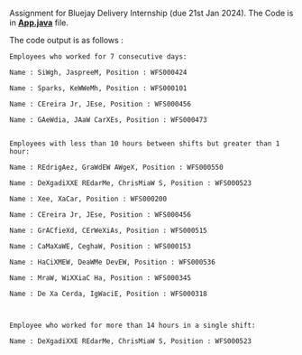 Assignment for Bluejay Delivery Internship (due 21st Jan 2024). The Code is in [**App.java**](https://github.com/satish-kg/Bluejay_Assignment/blob/main/src/main/java/org/example/App.java) file.



The code output is as follows :

```
Employees who worked for 7 consecutive days: 

Name : SiWgh, JaspreeM, Position : WFS000424

Name : Sparks, KeWWeMh, Position : WFS000101

Name : CEreira Jr, JEse, Position : WFS000456

Name : GAeWdia, JAaW CarXEs, Position : WFS000473


Employees with less than 10 hours between shifts but greater than 1 hour: 

Name : REdrigAez, GraWdEW AWgeX, Position : WFS000550

Name : DeXgadiXXE REdarMe, ChrisMiaW S, Position : WFS000523

Name : Xee, XaCar, Position : WFS000200

Name : CEreira Jr, JEse, Position : WFS000456

Name : GrACfieXd, CErWeXiAs, Position : WFS000515

Name : CaMaXaWE, CeghaW, Position : WFS000153

Name : HaCiXMEW, DeaWMe DevEW, Position : WFS000536

Name : MraW, WiXXiaC Ha, Position : WFS000345

Name : De Xa Cerda, IgWaciE, Position : WFS000318



Employee who worked for more than 14 hours in a single shift: 

Name : DeXgadiXXE REdarMe, ChrisMiaW S, Position : WFS000523
```
